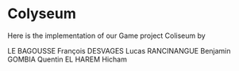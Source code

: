 # Colyseum

Here is the implementation of our Game project Coliseum by

LE BAGOUSSE François
DESVAGES Lucas
RANCINANGUE Benjamin
GOMBIA Quentin
EL HAREM Hicham
